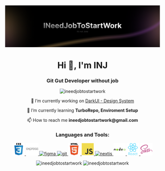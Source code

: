 
<!---

Fix it, it's look like shit rly

--->
![Banner](https://raw.githubusercontent.com/INeedJobToStartWork/INeedJobToStartWork/main/Banner.png "Banner")
<h1 align="center">Hi 👋, I'm INJ</h1>
<h3 align="center">Git Gut Developer without job</h3>

<p align="center"> <img src="https://komarev.com/ghpvc/?username=ineedjobtostartwork&label=Profile%20views&color=0e75b6&style=flat" alt="ineedjobtostartwork" /> </p>



<p align="center">🔭 I’m currently working on <a href="https://github.com/DarkUI-Team/DarkUI">DarkUI - Design System</a></p>
<p align="center">🌱 I’m currently learning <b>TurboRepo, Enviroment Setup</b></p>
<p align="center">📫 How to reach me <b>ineedjobtostartwork@gmail.com </b></p>



<h3 align="center">Languages and Tools:</h3>
<p align="center"> <a href="https://www.w3schools.com/css/" target="_blank" rel="noreferrer"> <img src="https://raw.githubusercontent.com/devicons/devicon/master/icons/css3/css3-original-wordmark.svg" alt="css3" width="40" height="40"/> </a> <a href="https://expressjs.com" target="_blank" rel="noreferrer"> <img src="https://raw.githubusercontent.com/devicons/devicon/master/icons/express/express-original-wordmark.svg" alt="express" width="40" height="40"/> </a> <a href="https://www.figma.com/" target="_blank" rel="noreferrer"> <img src="https://www.vectorlogo.zone/logos/figma/figma-icon.svg" alt="figma" width="40" height="40"/> </a> <a href="https://git-scm.com/" target="_blank" rel="noreferrer"> <img src="https://www.vectorlogo.zone/logos/git-scm/git-scm-icon.svg" alt="git" width="40" height="40"/> </a> <a href="https://www.w3.org/html/" target="_blank" rel="noreferrer"> <img src="https://raw.githubusercontent.com/devicons/devicon/master/icons/html5/html5-original-wordmark.svg" alt="html5" width="40" height="40"/> </a> <a href="https://developer.mozilla.org/en-US/docs/Web/JavaScript" target="_blank" rel="noreferrer"> <img src="https://raw.githubusercontent.com/devicons/devicon/master/icons/javascript/javascript-original.svg" alt="javascript" width="40" height="40"/> </a> <a href="https://nextjs.org/" target="_blank" rel="noreferrer"> <img src="https://cdn.worldvectorlogo.com/logos/nextjs-2.svg" alt="nextjs" width="40" height="40"/> </a> <a href="https://nodejs.org" target="_blank" rel="noreferrer"> <img src="https://raw.githubusercontent.com/devicons/devicon/master/icons/nodejs/nodejs-original-wordmark.svg" alt="nodejs" width="40" height="40"/> </a> <a href="https://reactjs.org/" target="_blank" rel="noreferrer"> <img src="https://raw.githubusercontent.com/devicons/devicon/master/icons/react/react-original-wordmark.svg" alt="react" width="40" height="40"/> </a> <a href="https://sass-lang.com" target="_blank" rel="noreferrer"> <img src="https://raw.githubusercontent.com/devicons/devicon/master/icons/sass/sass-original.svg" alt="sass" width="40" height="40"/> </a> </p>

<p align="center"><img src="https://github-readme-stats.vercel.app/api/top-langs?username=ineedjobtostartwork&show_icons=true&theme=dark&locale=en&layout=compact" alt="ineedjobtostartwork" />
<img  src="https://github-readme-stats.vercel.app/api?username=ineedjobtostartwork&show_icons=true&theme=dark&locale=en" alt="ineedjobtostartwork" /></p>



